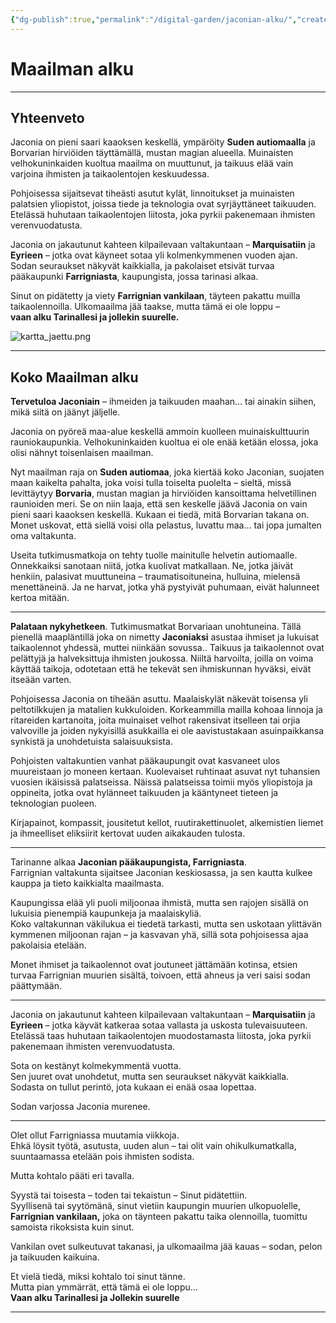 ```yaml
---
{"dg-publish":true,"permalink":"/digital-garden/jaconian-alku/","created":"2025-10-04T22:05:25.826+03:00","updated":"2025-10-05T10:38:19.388+03:00"}
---
```


# **Maailman alku**
---
## **Yhteenveto**
Jaconia on pieni saari kaaoksen keskellä, ympäröity **Suden autiomaalla** ja Borvarian hirviöiden täyttämällä, mustan magian alueella. Muinaisten velhokuninkaiden kuoltua maailma on muuttunut, ja taikuus elää vain varjoina ihmisten ja taikaolentojen keskuudessa.

Pohjoisessa sijaitsevat tiheästi asutut kylät, linnoitukset ja muinaisten palatsien yliopistot, joissa tiede ja teknologia ovat syrjäyttäneet taikuuden. Etelässä huhutaan taikaolentojen liitosta, joka pyrkii pakenemaan ihmisten verenvuodatusta.

Jaconia on jakautunut kahteen kilpailevaan valtakuntaan – **Marquisatiin** ja **Eyrieen** – jotka ovat käyneet sotaa yli kolmenkymmenen vuoden ajan. Sodan seuraukset näkyvät kaikkialla, ja pakolaiset etsivät turvaa pääkaupunki **Farrigniasta**, kaupungista, jossa tarinasi alkaa.

Sinut on pidätetty ja viety **Farrignian vankilaan**, täyteen pakattu muilla taikaolennoilla. Ulkomaailma jää taakse, mutta tämä ei ole loppu –  
**vaan alku Tarinallesi ja jollekin suurelle.**

![kartta_jaettu.png](/img/user/Kuvat/kartta_jaettu.png)
___

## Koko Maailman alku
**Tervetuloa Jaconiain** – ihmeiden ja taikuuden maahan… tai ainakin siihen, mikä siitä on jäänyt jäljelle.

Jaconia on pyöreä maa-alue keskellä ammoin kuolleen muinaiskulttuurin rauniokaupunkia. Velhokuninkaiden kuoltua ei ole enää ketään elossa, joka olisi nähnyt toisenlaisen maailman.

Nyt maailman raja on **Suden autiomaa**, joka kiertää koko Jaconian, suojaten maan kaikelta pahalta, joka voisi tulla toiselta puolelta – sieltä, missä levittäytyy **Borvaria**, mustan magian ja hirviöiden kansoittama helvetillinen raunioiden meri. Se on niin laaja, että sen keskelle jäävä Jaconia on vain pieni saari kaaoksen keskellä. Kukaan ei tiedä, mitä Borvarian takana on. Monet uskovat, että siellä voisi olla pelastus, luvattu maa… tai jopa jumalten oma valtakunta.

Useita tutkimusmatkoja on tehty tuolle mainitulle helvetin autiomaalle. Onnekkaiksi sanotaan niitä, jotka kuolivat matkallaan. Ne, jotka jäivät henkiin, palasivat muuttuneina – traumatisoituneina, hulluina, mielensä menettäneinä. Ja ne harvat, jotka yhä pystyivät puhumaan, eivät halunneet kertoa mitään.

---
**Palataan nykyhetkeen**. Tutkimusmatkat Borvariaan unohtuneina.
Tällä pienellä maapläntillä joka on nimetty **Jaconiaksi** asustaa ihmiset ja lukuisat taikaolennot yhdessä, muttei niinkään sovussa.. Taikuus ja taikaolennot ovat pelättyjä ja halveksittuja ihmisten joukossa. Niiltä harvoilta, joilla on voima käyttää taikoja, odotetaan että he tekevät sen ihmiskunnan hyväksi, eivät itseään varten.

Pohjoisessa Jaconia on tiheään asuttu. 
Maalaiskylät näkevät toisensa yli peltotilkkujen ja matalien kukkuloiden. Korkeammilla mailla kohoaa linnoja ja ritareiden kartanoita, joita muinaiset velhot rakensivat itselleen tai orjia valvoville ja joiden nykyisillä asukkailla ei ole aavistustakaan asuinpaikkansa synkistä ja unohdetuista salaisuuksista.

Pohjoisten valtakuntien vanhat pääkaupungit ovat kasvaneet ulos muureistaan jo moneen kertaan. Kuolevaiset ruhtinaat asuvat nyt tuhansien vuosien ikäisissä palatseissa. Näissä palatseissa toimii myös yliopistoja ja oppineita, jotka ovat hylänneet taikuuden ja kääntyneet tieteen ja teknologian puoleen.  

Kirjapainot, kompassit, jousitetut kellot, ruutirakettinuolet, alkemistien liemet ja ihmeelliset eliksiirit kertovat uuden aikakauden tulosta.

---
Tarinanne alkaa **Jaconian pääkaupungista, Farrigniasta**.  
Farrignian valtakunta sijaitsee Jaconian keskiosassa, ja sen kautta kulkee kauppa ja tieto kaikkialta maailmasta.

Kaupungissa elää yli puoli miljoonaa ihmistä, mutta sen rajojen sisällä on lukuisia pienempiä kaupunkeja ja maalaiskyliä.  
Koko valtakunnan väkilukua ei tiedetä tarkasti, mutta sen uskotaan ylittävän kymmenen miljoonan rajan – ja kasvavan yhä, sillä sota pohjoisessa ajaa pakolaisia etelään.

Monet ihmiset ja taikaolennot ovat joutuneet jättämään kotinsa, etsien turvaa Farrignian muurien sisältä, toivoen, että ahneus ja veri saisi sodan päättymään.

---
Jaconia on jakautunut kahteen kilpailevaan valtakuntaan – **Marquisatiin** ja **Eyrieen** – jotka käyvät katkeraa sotaa vallasta ja uskosta tulevaisuuteen.  
Etelässä taas huhutaan taikaolentojen muodostamasta liitosta, joka pyrkii pakenemaan ihmisten verenvuodatusta.

Sota on kestänyt kolmekymmentä vuotta.  
Sen juuret ovat unohdetut, mutta sen seuraukset näkyvät kaikkialla.  
Sodasta on tullut perintö, jota kukaan ei enää osaa lopettaa.

Sodan varjossa Jaconia murenee.

---
Olet ollut Farrigniassa muutamia viikkoja.  
Ehkä löysit työtä, asutusta, uuden alun – tai olit vain ohikulkumatkalla, suuntaamassa etelään pois ihmisten sodista.

Mutta kohtalo pääti eri tavalla.

Syystä tai toisesta – toden tai tekaistun – Sinut pidätettiin.  
Syyllisenä tai syytömänä, sinut vietiin kaupungin muurien ulkopuolelle, **Farrignian vankilaan,** joka on täynteen pakattu taika olennoilla, tuomittu samoista rikoksista kuin sinut.

Vankilan ovet sulkeutuvat takanasi, ja ulkomaailma jää kauas – sodan, pelon ja taikuuden kaikuina.

Et vielä tiedä, miksi kohtalo toi sinut tänne.  
Mutta pian ymmärrät, että tämä ei ole loppu…  
**Vaan alku Tarinallesi ja Jollekin suurelle**

---